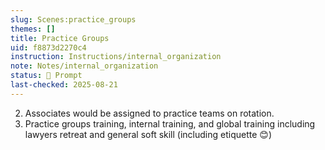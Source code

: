 ```yaml
---
slug: Scenes:practice_groups
themes: []
title: Practice Groups
uid: f8873d2270c4
instruction: Instructions/internal_organization
note: Notes/internal_organization
status: 💬 Prompt
last-checked: 2025-08-21
---
```

2. Associates would be assigned to practice teams on rotation.
3. Practice groups training, internal training, and global training including lawyers retreat and general soft skill (including etiquette 😊)

